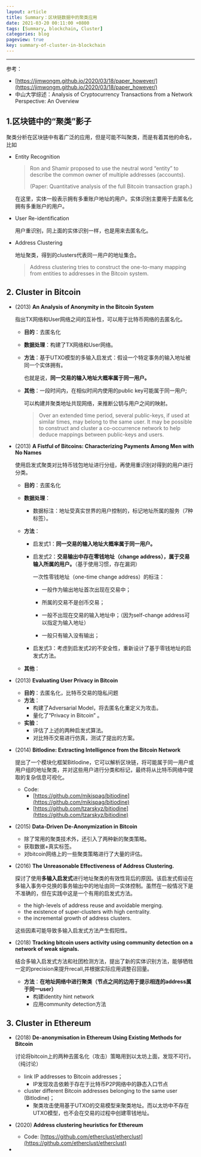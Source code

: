 ```yaml
---
layout: article
title: Summary：区块链数据中的聚类应用
date: 2021-03-20 00:11:00 +0800
tags: [Summary, blockchain, Cluster]
categories: blog
pageview: true
key: summary-of-cluster-in-blockchain
---
```




------
参考：
- [https://jimwongm.github.io/2020/03/18/paper_however/](https://jimwongm.github.io/2020/03/18/paper_however/)
- 中山大学综述：Analysis of Cryptocurrency Transactions from a Network Perspective: An Overview






## 1.区块链中的“聚类”影子

聚类分析在区块链中有着广泛的应用，但是可能不叫聚类，而是有着其他的命名，比如

- Entity Recognition

  > Ron and Shamir proposed to use the neutral word “entity” to describe the common owner of multiple addresses (accounts).
  >
  > (Paper: Quantitative analysis of the full Bitcoin transaction graph.)

  在这里，实体一般表示拥有多重账户地址的用户。实体识别主要用于去匿名化拥有多重账户的用户。

- User Re-identification

  用户重识别，同上面的实体识别一样，也是用来去匿名化。

- Address Clustering

  地址聚类，得到的clusters代表同一用户的地址集合。
  
  > Address clustering tries to construct the one-to-many mapping from entities to addresses in the Bitcoin system.





## 2. Cluster in Bitcoin

- (2013) **An Analysis of Anonymity in the Bitcoin System**

  指出TX网络和User网络之间的互补性，可以用于比特币网络的去匿名化。

  - **目的**：去匿名化

  - **数据处理**：构建了TX网络和User网络。

  - **方法**：基于UTXO模型的多输入启发式：假设一个特定事务的输入地址被同一个实体拥有。

    也就是说，**同一交易的输入地址大概率属于同一用户。**

  - **其他**：一段时间内，在相似时间内使用的public key可能属于同一用户;

    可以构建并聚类地址共现网络，来推断公钥与用户之间的映射。

    > Over an extended time period, several public-keys, if used at similar times, may belong to the same user. It may be possible to construct and cluster a co-occurrence network to help deduce mappings between public-keys and users.

    

- (2013) **A Fistful of Bitcoins: Characterizing Payments Among Men with No Names**

  使用启发式聚类对比特币钱包地址进行分组，再使用重识别对得到的用户进行分类。

  - **目的**：去匿名化

  - **数据处理**：

    - 数据标注：地址受真实世界的用户控制的，标记地址所属的服务（7种标签）。

  - **方法**：

    - 启发式1：**同一交易的输入地址大概率属于同一用户。**

    - 启发式2：**交易输出中存在零钱地址（change address），属于交易输入所属的用户。**（基于使用习惯，存在漏洞）

      一次性零钱地址（one-time change address）的标注：

      - 一般作为输出地址首次出现在交易中；
      - 所属的交易不是创币交易；
      - 一般不出现在交易的输入地址中；（因为self-change address可以指定为输入地址）

      - 一般只有输入没有输出；

    - 启发式3：考虑到启发式2的不安全性，重新设计了基于零钱地址的启发式方法。

  - **其他**：



- (2013) **Evaluating User Privacy in Bitcoin**
  - **目的**：去匿名化，比特币交易的隐私问题
  - **方法**：
    - 构建了Adversarial Model，将去匿名化重定义为攻击。
    - 量化了“Privacy in Bitcoin” 。
  - **实验**：
    - 评估了上述的两种启发式算法。
    - 对比特币交易进行仿真，测试了提出的方案。



- (2014) **BitIodine: Extracting Intelligence from the Bitcoin Network**

  提出了一个模块化框架BitIodine，它可以解析区块链，将可能属于同一用户或用户组的地址聚类，并对这些用户进行分类和标记，最终将从比特币网络中提取的复杂信息可视化。

  - Code: 
    - [https://github.com/mikispag/bitiodine](https://github.com/mikispag/bitiodine)
    - [https://github.com/tzarskyz/bitiodine](https://github.com/tzarskyz/bitiodine)



- (2015) **Data-Driven De-Anonymization in Bitcoin**
  - 除了常用的聚类技术外，还引入了两种新的聚类策略。
  - 获取数据+真实标签。
  - 对bitcoin网络上的一些聚类策略进行了大量的评估。



- (2016) **The Unreasonable Effectiveness of Address Clustering.**

  探讨了使用**多输入启发式**进行地址聚类的有效性背后的原因。该启发式假设在多输入事务中兑换的事务输出中的地址由同一实体控制。虽然在一般情况下是不准确的，但在实践中这是一个有用的启发式方法。

  - the high-levels of address reuse and avoidable merging.
  - the existence of super-clusters with high centrality.
  - the incremental growth of address clusters.

  这些因素可能导致多输入启发式方法产生假阳性。



- (2018) **Tracking bitcoin users activity using community detection on a network of weak signals.**

  结合多输入启发式方法和社团检测方法，提出了新的实体识别方法，能够牺牲一定的precision来提升recall,并根据实际应用调整召回量。

  - **方法**：**在地址网络中进行聚类（节点之间的边用于提示相连的address属于同一user）**
    - 构建identity hint network
    - 应用community detection方法



## 3. Cluster in Ethereum

- (2018) **De-anonymisation in Ethereum Using Existing Methods for Bitcoin**

  讨论将bitcoin上的两种去匿名化（攻击）策略用到以太坊上面，发现不可行。（纯讨论）

  - link IP addresses to Bitcoin addresses；
    - IP发现攻击依赖于存在于比特币P2P网络中的静态入口节点
  - cluster different Bitcoin addresses belonging to the same user (BitIodine)；
    - 聚类攻击使用基于UTXO的交易模型来聚类地址。而以太坊中不存在UTXO模型，也不会在交易的过程中创建零钱地址。



- (2020) **Address clustering heuristics for Ethereum**
  - Code: [https://github.com/etherclust/etherclust](https://github.com/etherclust/etherclust)



- 

